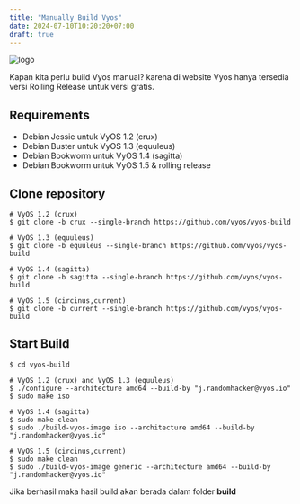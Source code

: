 ```yaml
---
title: "Manually Build Vyos"
date: 2024-07-10T10:20:20+07:00
draft: true
---
```

![logo](https://vyos.io/images/pages/index/vyos.svg)

Kapan kita perlu build Vyos manual? karena di website Vyos hanya tersedia versi Rolling Release untuk versi gratis.
## Requirements
- Debian Jessie untuk VyOS 1.2 (crux)
- Debian Buster untuk VyOS 1.3 (equuleus)
- Debian Bookworm untuk VyOS 1.4 (sagitta)
- Debian Bookworm untuk VyOS 1.5 & rolling release
## Clone repository
```
# VyOS 1.2 (crux)
$ git clone -b crux --single-branch https://github.com/vyos/vyos-build

# VyOS 1.3 (equuleus)
$ git clone -b equuleus --single-branch https://github.com/vyos/vyos-build

# VyOS 1.4 (sagitta)
$ git clone -b sagitta --single-branch https://github.com/vyos/vyos-build

# VyOS 1.5 (circinus,current)
$ git clone -b current --single-branch https://github.com/vyos/vyos-build
```
## Start Build
```
$ cd vyos-build

# VyOS 1.2 (crux) and VyOS 1.3 (equuleus)
$ ./configure --architecture amd64 --build-by "j.randomhacker@vyos.io"
$ sudo make iso

# VyOS 1.4 (sagitta)
$ sudo make clean
$ sudo ./build-vyos-image iso --architecture amd64 --build-by "j.randomhacker@vyos.io"

# VyOS 1.5 (circinus,current)
$ sudo make clean
$ sudo ./build-vyos-image generic --architecture amd64 --build-by "j.randomhacker@vyos.io"
```

Jika berhasil maka hasil build akan berada dalam folder **build**